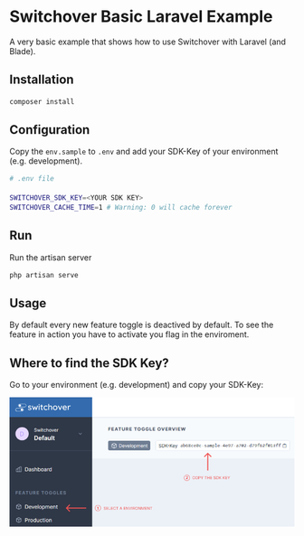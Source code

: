 # Switchover Basic Laravel Example

A very basic example that shows how to use Switchover with Laravel (and Blade).

## Installation

```bash
composer install
```


## Configuration

Copy the `env.sample` to `.env` and add your SDK-Key of your environment (e.g. development).

```bash
# .env file

SWITCHOVER_SDK_KEY=<YOUR SDK KEY>
SWITCHOVER_CACHE_TIME=1 # Warning: 0 will cache forever
``` 

## Run

Run the artisan server

```bash
php artisan serve
```

## Usage

By default every new feature toggle is deactived by default. To see the feature in action you have to activate you flag in the enviroment.

## Where to find the SDK Key?

Go to your environment (e.g. development) and copy your SDK-Key:

![Switchover SDK Key](/doc/copy_sdk_key.jpg)